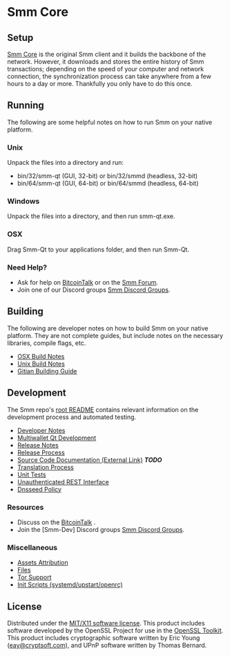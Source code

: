 Smm Core
=====================

Setup
---------------------
[Smm Core](http://Smmcoin.com) is the original Smm client and it builds the backbone of the network. However, it downloads and stores the entire history of Smm transactions; depending on the speed of your computer and network connection, the synchronization process can take anywhere from a few hours to a day or more. Thankfully you only have to do this once.

Running
---------------------
The following are some helpful notes on how to run Smm on your native platform.

### Unix

Unpack the files into a directory and run:

- bin/32/smm-qt (GUI, 32-bit) or bin/32/smmd (headless, 32-bit)
- bin/64/smm-qt (GUI, 64-bit) or bin/64/smmd (headless, 64-bit)

### Windows

Unpack the files into a directory, and then run smm-qt.exe.

### OSX

Drag Smm-Qt to your applications folder, and then run Smm-Qt.

### Need Help?

* Ask for help on [BitcoinTalk](https://bitcointalk.org/index.php) or on the [Smm Forum](http://smm.cc/).
* Join one of our Discord groups [Smm Discord Groups](https://discord.gg/RBQHsFC).

Building
---------------------
The following are developer notes on how to build Smm on your native platform. They are not complete guides, but include notes on the necessary libraries, compile flags, etc.

- [OSX Build Notes](build-osx.md)
- [Unix Build Notes](build-unix.md)
- [Gitian Building Guide](gitian-building.md)

Development
---------------------
The Smm repo's [root README](https://github.com/eastcoastcrypto/Smm/blob/master/README.md) contains relevant information on the development process and automated testing.

- [Developer Notes](developer-notes.md)
- [Multiwallet Qt Development](multiwallet-qt.md)
- [Release Notes](release-notes.md)
- [Release Process](release-process.md)
- [Source Code Documentation (External Link)](https://dev.visucore.com/bitcoin/doxygen/) ***TODO***
- [Translation Process](translation_process.md)
- [Unit Tests](unit-tests.md)
- [Unauthenticated REST Interface](REST-interface.md)
- [Dnsseed Policy](dnsseed-policy.md)

### Resources

* Discuss on the [BitcoinTalk](https://bitcointalk.org/index.php?topic=4491298.0) .
* Join the [Smm-Dev] Discord groups [Smm Discord Groups](https://discord.gg/RBQHsFC).

### Miscellaneous
- [Assets Attribution](assets-attribution.md)
- [Files](files.md)
- [Tor Support](tor.md)
- [Init Scripts (systemd/upstart/openrc)](init.md)

License
---------------------
Distributed under the [MIT/X11 software license](http://www.opensource.org/licenses/mit-license.php).
This product includes software developed by the OpenSSL Project for use in the [OpenSSL Toolkit](https://www.openssl.org/). This product includes
cryptographic software written by Eric Young ([eay@cryptsoft.com](mailto:eay@cryptsoft.com)), and UPnP software written by Thomas Bernard.
